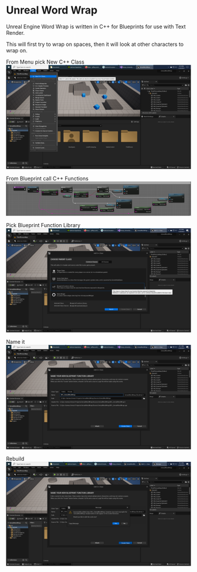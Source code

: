 # Unreal Word Wrap

Unreal Engine Word Wrap is written in C++ for Blueprints for use with Text Render.

This will first try to wrap on spaces, then it will look at other characters to wrap on.

From Menu pick New C++ Class
![Blueprint](https://github.com/Light-Wizzard/UnrealWordWrap/blob/main/images/FromMenu.png)

From Blueprint call C++ Functions
![Blueprint](https://github.com/Light-Wizzard/UnrealWordWrap/blob/main/images/BlueprintWrap.png)

Pick Blueprint Function Library
![Blueprint](https://github.com/Light-Wizzard/UnrealWordWrap/blob/main/images/BFL.png)

Name it
![Blueprint](https://github.com/Light-Wizzard/UnrealWordWrap/blob/main/images/Name-BFL.png)

Rebuild
![Blueprint](https://github.com/Light-Wizzard/UnrealWordWrap/blob/main/images/Rebuild.png)

